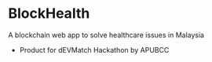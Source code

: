 # BlockHealth
A blockchain web app to solve healthcare issues in Malaysia
- Product for dEVMatch Hackathon by APUBCC
